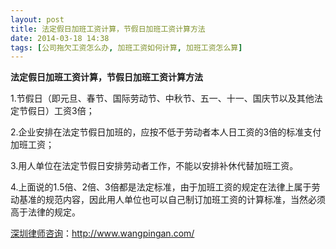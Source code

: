 ```yaml
---
layout: post
title: 法定假日加班工资计算，节假日加班工资计算方法
date: 2014-03-18 14:38
tags: [公司拖欠工资怎么办, 加班工资如何计算, 加班工资怎么算]
---
```

<strong>法定假日加班工资计算，节假日加班工资计算方法</strong>

1.节假日（即元旦、春节、国际劳动节、中秋节、五一、十一、国庆节以及其他法定节假日）工资3倍；

2.企业安排在法定节假日加班的，应按不低于劳动者本人日工资的3倍的标准支付加班工资；

3.用人单位在法定节假日安排劳动者工作，不能以安排补休代替加班工资。

4.上面说的1.5倍、2倍、3倍都是法定标准，由于加班工资的规定在法律上属于劳动基准的规范内容，因此用人单位也可以自己制订加班工资的计算标准，当然必须高于法律的规定。

<a href="http://www.wangpingan.com/">深圳律师咨询</a>：<a href="http://www.wangpingan.com/">http://www.wangpingan.com/</a>

